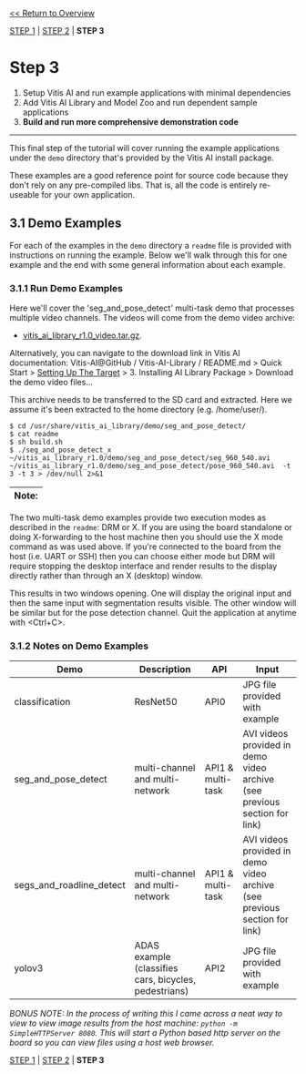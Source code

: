 [<< Return to Overview](README.md)

[STEP 1](step1.md) | [STEP 2](step2.md) | **STEP 3**

# Step 3

1. Setup Vitis AI and run example applications with minimal dependencies
2. Add Vitis AI Library and Model Zoo and run dependent sample applications
3. **Build and run more comprehensive demonstration code**
---

This final step of the tutorial will cover running the example applications under the `demo` directory that's provided by the Vitis AI install package.

These examples are a good reference point for source code because they don't rely on any pre-compiled libs.  That is, all the code is entirely re-useable for your own application.

## 3.1 Demo Examples

For each of the examples in the `demo` directory a `readme` file is provided with instructions on running the example.  Below we'll walk through this for one example and the end with some general information about each example.

### 3.1.1 Run Demo Examples

Here we'll cover the 'seg_and_pose_detect' multi-task demo that processes multiple video channels.  The videos will come from the demo video archive:
 - [vitis_ai_library_r1.0_video.tar.gz](https://www.xilinx.com/bin/public/openDownload?filename=vitis_ai_library_r1.0_video.tar.gz).  

Alternatively, you can navigate to the download link in Vitis AI documentation: Vitis-AI@GitHub / Vitis-AI-Library / README.md > Quick Start > [Setting Up The Target](https://github.com/Xilinx/Vitis-AI/tree/v1.0/Vitis-AI-Library#setting-up-the-target) > 3. Installing AI Library Package > Download the demo video files...

This archive needs to be transferred to the SD card and extracted.  Here we assume it's been extracted to the home directory (e.g. /home/user/).

```
$ cd /usr/share/vitis_ai_library/demo/seg_and_pose_detect/
$ cat readme
$ sh build.sh
$ ./seg_and_pose_detect_x  ~/vitis_ai_library_r1.0/demo/seg_and_pose_detect/seg_960_540.avi  ~/vitis_ai_library_r1.0/demo/seg_and_pose_detect/pose_960_540.avi  -t 3 -t 3 > /dev/null 2>&1
```

| Note: |
|---|
The two multi-task demo examples provide two execution modes as described in the `readme`: DRM or X.  If you are using the board standalone or doing X-forwarding to the host machine then you should use the X mode command as was used above.  If you're connected to the board from the host (i.e. UART or SSH) then you can choose either mode but DRM will require stopping the desktop interface and render results to the display directly rather than through an X (desktop) window.

This results in two windows opening.  One will display the original input and then the same input with segmentation results visible.  The other window will be similar but for the pose detection channel.  Quit the application at anytime with <Ctrl+C>.

### 3.1.2 Notes on Demo Examples

|Demo | Description | API | Input |
|---|---|---|---|
|classification|ResNet50|API0|JPG file provided with example|
|seg_and_pose_detect|multi-channel and multi-network|API1 & multi-task|AVI videos provided in demo video archive (see previous section for link)|
|segs_and_roadline_detect|multi-channel and multi-network|API1 & multi-task|AVI videos provided in demo video archive (see previous section for link)|
|yolov3|ADAS example (classifies cars, bicycles, pedestrians)|API2|JPG file provided with example|

*BONUS NOTE: In the process of writing this I came across a neat way to view to view image results from the host machine: `python -m SimpleHTTPServer 8080`.  This will start a Python based http server on the board so you can view files using a host web browser.*

[STEP 1](step1.md) | [STEP 2](step2.md) | **STEP 3**
